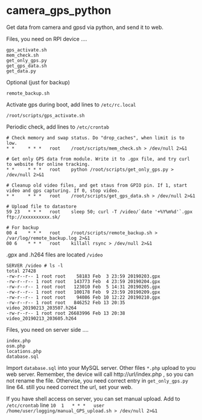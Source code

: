 # camera_gps_python
Get data from camera and gpsd via python, and send it to web.

Files, you need on RPI device ....
```
gps_activate.sh
mem_check.sh
get_only_gps.py
get_gps_data.sh
get_data.py
```
Optional (just for backup)
```
remote_backup.sh
```
Activate gps during boot, add lines to ```/etc/rc.local```
```
/root/scripts/gps_activate.sh
```

Periodic check, add lines to ```/etc/crontab```
```
# Check memory and swap status. Do "drop_caches", when limit is to low.
* *     * * *   root    /root/scripts/mem_check.sh > /dev/null 2>&1

# Get only GPS data from module. Write it to .gpx file, and try curl to website for online tracking.
* *     * * *   root    python /root/scripts/get_only_gps.py > /dev/null 2>&1

# Cleanup old video files, and get staus from GPIO pin. If 1, start video and gps capturing. If 0, stop video.
* *     * * *   root    /root/scripts/get_gps_data.sh > /dev/null 2>&1

# Upload file to datastore  
59 23   * * *   root    sleep 50; curl -T /video/`date '+%Y%m%d'`.gpx ftp://xxxxxxxxxx.sk/

# For backup
00 4    * * *   root    /root/scripts/remote_backup.sh > /var/log/remote_backup.log 2>&1
00 6    * * *   root    killall rsync > /dev/null 2>&1
```
.gpx and .h264 files are located ```/video```
```
SERVER /video # ls -l
total 27428
-rw-r--r-- 1 root root    58183 Feb  3 23:59 20190203.gpx
-rw-r--r-- 1 root root   143773 Feb  4 23:59 20190204.gpx
-rw-r--r-- 1 root root   123010 Feb  5 14:31 20190205.gpx
-rw-r--r-- 1 root root   100178 Feb  9 23:59 20190209.gpx
-rw-r--r-- 1 root root    94086 Feb 10 12:22 20190210.gpx
-rw-r--r-- 1 root root   846252 Feb 13 20:35 video_20190213_203507.h264
-rw-r--r-- 1 root root 26683996 Feb 13 20:38 video_20190213_203605.h264
```
Files, you need on server side ....
```
index.php
osm.php
locations.php
database.sql
```
Import ```database.sql``` into your MySQL server.
Other files ```*.php``` upload to you web server. Remember, the device will call http://url/index.php , so you can not rename the file. Othervise, you need correct entry in ```get_only_gps.py``` line 64. still you need correct the url, set your web.

If you have shell access on server, you can set manual upload.
Add to ```/etc/crontab``` line
```10  1   * * *   user    /home/user/logging/manual_GPS_upload.sh > /dev/null 2>&1```
